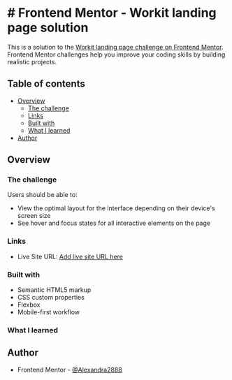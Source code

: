 # # Frontend Mentor - Workit landing page solution

This is a solution to the [Workit landing page challenge on Frontend Mentor](https://www.frontendmentor.io/challenges/workit-landing-page-2fYnyle5lu). Frontend Mentor challenges help you improve your coding skills by building realistic projects. 

## Table of contents

- [Overview](#overview)
  - [The challenge](#the-challenge)
  - [Links](#links)
  - [Built with](#built-with)
  - [What I learned](#what-i-learned)
- [Author](#author)




## Overview

### The challenge

Users should be able to:

- View the optimal layout for the interface depending on their device's screen size
- See hover and focus states for all interactive elements on the page



### Links

- Live Site URL: [Add live site URL here](https://workit-landing-page28.netlify.app/)


### Built with

- Semantic HTML5 markup
- CSS custom properties
- Flexbox
- Mobile-first workflow


### What I learned


## Author


- Frontend Mentor - [@Alexandra2888](https://www.frontendmentor.io/profile/Alexandra2888)







